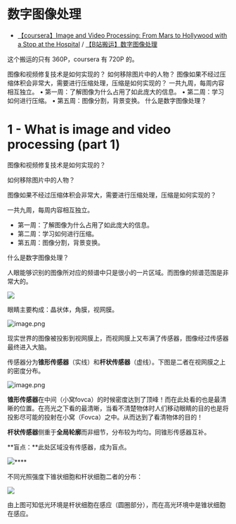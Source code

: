 # 数字图像处理

* [【coursera】Image and Video Processing: From Mars to Hollywood with a Stop at the Hospital](https://www.coursera.org/learn/image-processing/home/welcome) / [【B站搬运】数字图像处理](https://www.bilibili.com/video/BV1j7411i78H)

这个搬运的只有 360P，coursera 有 720P 的。

图像和视频修复技术是如何实现的？
如何移除图片中的人物？
图像如果不经过压缩体积会非常大，需要进行压缩处理，压缩是如何实现的？
一共九周，每周内容相互独立。
• 第一周：了解图像为什么占用了如此庞大的信息。
• 第二周：学习如何进行压缩。
• 第五周：图像分割，背景变换。
什么是数字图像处理？

# 1 - What is image and video processing (part 1)

图像和视频修复技术是如何实现的？

如何移除图片中的人物？

图像如果不经过压缩体积会非常大，需要进行压缩处理，压缩是如何实现的？

一共九周，每周内容相互独立。

- 第一周：了解图像为什么占用了如此庞大的信息。
- 第二周：学习如何进行压缩。
- 第五周：图像分割，背景变换。

什么是数字图像处理？


人眼能够识别的图像所对应的频谱中只是很小的一片区域。而图像的频谱范围是非常大的。

![](https://gitee.com/weijiew/pic/raw/master/img/image.png)

眼睛主要构成：晶状体，角膜，视网膜。

![image.png](https://cdn.nlark.com/yuque/0/2020/png/842912/1604544175181-34cf3a96-7377-470a-9324-b46e4b6c787e.png#align=left&display=inline&height=326&margin=%5Bobject%20Object%5D&name=image.png&originHeight=651&originWidth=719&size=355748&status=done&style=none&width=359.5)

现实世界的图像被投影到视网膜上，而视网膜上又布满了传感器，图像经过传感器最终进入大脑。

传感器分为**锥形传感器**（实线）和**杆状传感器**（虚线）。下图是二者在视网膜之上的密度分布。

![image.png](https://cdn.nlark.com/yuque/0/2020/png/842912/1604544492396-eae23b2b-c58a-4ae2-b208-75e80e5e35bc.png#align=left&display=inline&height=215&margin=%5Bobject%20Object%5D&name=image.png&originHeight=429&originWidth=953&size=194000&status=done&style=none&width=476.5)

**锥形传感器**在中间（小窝fovca）的时候密度达到了顶峰！而在此处看的也是最清晰的位置。在亮光之下看的最清晰，当看不清楚物体时人们移动眼睛的目的也是将投影尽可能的投射在小窝（Fovca）之中。从而达到了看清物体的目的！


**杆状传感器**侧重于**全局轮廓**而非细节，分布较为均匀。同锥形传感器互补。


**盲点：**此处区域没有传感器，成为盲点。

![](https://gitee.com/weijiew/pic/raw/master/img/a1.png)****

不同光照强度下锥状细胞和杆状细胞二者的分布：

![](https://gitee.com/weijiew/pic/raw/master/img/a2.png)

由上图可知低光环境是杆状细胞在感应（圆圈部分），而在高光环境中是锥状细胞在感应。


